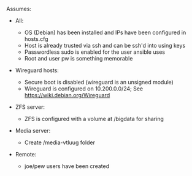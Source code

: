 Assumes:

- All:
  - OS (Debian) has been installed and IPs have been configured in hosts.cfg
  - Host is already trusted via ssh and can be ssh'd into using keys
  - Passwordless sudo is enabled for the user ansible uses
  - Root and user pw is something memorable

- Wireguard hosts:
  - Secure boot is disabled (wireguard is an unsigned module)
  - Wireguard is configured on 10.200.0.0/24; See https://wiki.debian.org/Wireguard

- ZFS server:
  - ZFS is configured with a volume at /bigdata for sharing

- Media server:
  - Create /media-vtluug folder

- Remote:
  - joe/pew users have been created
